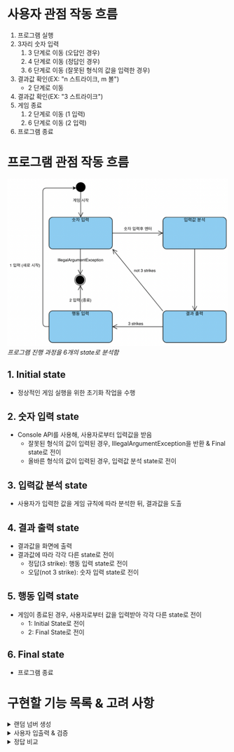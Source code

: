 # 사용자 관점 작동 흐름

1. 프로그램 실행
2. 3자리 숫자 입력
    1. 3 단계로 이동 (오답인 경우)
    2. 4 단계로 이동 (정답인 경우)
    3. 6 단계로 이동 (잘못된 형식의 값을 입력한 경우)
3. 결과값 확인(EX: "n 스트라이크, m 볼")
    - 2 단계로 이동
4. 결과값 확인(EX: "3 스트라이크")
5. 게임 종료
    1. 2 단계로 이동 (1 입력)
    2. 6 단계로 이동 (2 입력)
6. 프로그램 종료

# 프로그램 관점 작동 흐름

![state-diagram](https://raw.githubusercontent.com/wonju-dev/java-baseball/wonju-dev/docs/%EC%8A%A4%ED%81%AC%EB%A6%B0%EC%83%B7%202022-11-03%20%EC%98%A4%ED%9B%84%202.05.35.png)
*프로그램 진행 과정을 6개의 state로 분석함*

## 1. Initial state

- 정상적인 게임 실행을 위한 초기화 작업을 수행

## 2. 숫자 입력 state

- Console API를 사용해, 사용자로부터 입력값을 받음
    - 잘못된 형식의 값이 입력된 경우, IllegalArgumentException을 반환 & Final state로 전이
    - 올바른 형식의 값이 입력된 경우, 입력값 분석 state로 전이

## 3. 입력값 분석 state

- 사용자가 입력한 값을 게임 규칙에 따라 분석한 뒤, 결과값을 도출

## 4. 결과 출력 state

- 결과값을 화면에 출력
- 결과값에 따라 각각 다른 state로 전이
    - 정답(3 strike): 행동 입력 state로 전이
    - 오답(not 3 strike): 숫자 입력 state로 전이

## 5. 행동 입력 state

- 게임이 종료된 경우, 사용자로부터 값을 입력받아 각각 다른 state로 전이
    - 1: Initial State로 전이
    - 2: Final State로 전이

## 6. Final state

- 프로그램 종료

# 구현할 기능 목록 & 고려 사항

<details>
<summary>랜덤 넘버 생성</summary>

- [x] Randoms API 사용
- [x] 각 자리의 숫자가 서로 겹치지 않음

</details>

<details>
<summary>사용자 입출력 & 검증</summary>

# 입력

- [x] Interactive 인터페이스 선언
- [x] Console API 사용

# 출력

## 프로그램 동작 결과 출력

- [ ] 프로그램 시작 메시지 출력
- [ ] 프로그램 종료 메시지 출력

## 게임 동작 결과 출력

- [ ] 게임 승리 (3 strike) 메시지 출력
- [ ] Ball 개수 출력
- [ ] Strike 개수 출력
- [ ] Nothing 출력

# 입력값 검증

- [x] Validator 구현
- [x] Condition 인터페이스 선언
  ## 숫자 입력 검증
- [ ] 길이가 3 이하인가
- [x] 숫자로만 이루어져 있는가
- [ ] 중복된 숫자가 사용되었는가
  ## 사용자 행동 입력 검증
- [ ] 1 또는 2가 입력되었는가

</details>

<details>
<summary>정답 비교</summary>

- [ ] Rule 인터페이스 선언
- [ ] Rule 인터페이스 구현체 구현
- [ ] RuleChecker 구현

## 게임 규칙

- [ ] strike 개수 파악 규칙
- [ ] ball 개수 파악 규칙
- [ ] nothing 파악 규칙

</details>
